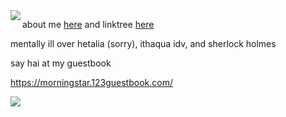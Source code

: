 <img align="left" src="https://i.imgur.com/Ve0kaEc.png">





about me [here](https://sntry.cc/whiteflame) and linktree [here](https://linktr.ee/braginsky)

mentally ill over hetalia (sorry), ithaqua idv, and sherlock holmes

say hai at my guestbook

https://morningstar.123guestbook.com/

![](https://i.imgur.com/fJeAtKR.jpg)
